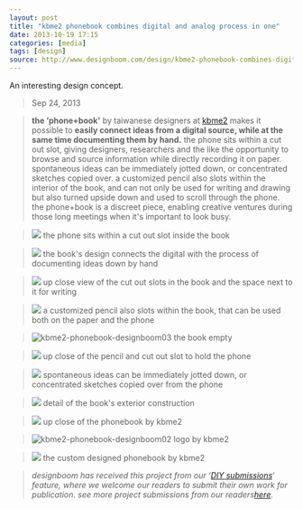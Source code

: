```yaml
---
layout: post
title: "kbme2 phonebook combines digital and analog process in one"
date: 2013-10-19 17:15
categories: [media]
tags: [design]
source: http://www.designboom.com/design/kbme2-phonebook-combines-digital-and-analog-process-in-one/
---
```

An interesting design concept.

> Sep 24, 2013

> **the ‘phone+book'** by taiwanese designers at
> [kbme2](http://www.kbme2.com/index.html) makes it possible to
> **easily connect ideas from a digital source, while at the same time
> documenting them by hand.** the phone sits within a cut out slot,
> giving designers, researchers and the like the opportunity to browse
> and source information while directly recording it on
> paper. spontaneous ideas can be immediately jotted down, or
> concentrated sketches copied over. a customized pencil also slots
> within the interior of the book, and can not only be used for
> writing and drawing but also turned upside down and used to scroll
> through the phone. the phone+book is a discreet piece, enabling
> creative ventures during those long meetings when it's important to
> look busy.

> ![](http://www.designboom.com/wp-content/dbsub/312640/2013-09-22/img_10_1379864602_bbaf10a80d180ca397c025bc31ddbd1f.JPG)
> the phone sits within a cut out slot inside the book

> ![](http://www.designboom.com/wp-content/dbsub/312640/2013-09-22/img_4_1379864602_ce57424e7493a2d856024ce7d38d7211.JPG)
> the book's design connects the digital with the process of
> documenting ideas down by hand

> ![](http://www.designboom.com/wp-content/dbsub/312640/2013-09-22/img_7_1379864602_1d60ec9ea17c91730c32243718dbea71.JPG)
> up close view of the cut out slots in the book and the space next to
> it for writing

> ![](http://www.designboom.com/wp-content/dbsub/312640/2013-09-22/img_5_1379864602_25ea206daf1119fe0aa766987241f15b.JPG)
> a customized pencil also slots within the book, that can be used
> both on the paper and the phone

> ![](http://www.designboom.com/wp-content/uploads/2013/09/kbme2-phonebook-designboom03.jpg
> "kbme2-phonebook-designboom03") the book empty

> ![](http://www.designboom.com/wp-content/dbsub/312640/2013-09-22/img_8_1379864602_72cb51032a011f680fa16d5e5e8d8888.JPG)
> up close of the pencil and cut out slot to hold the phone

> ![](http://www.designboom.com/wp-content/dbsub/312640/2013-09-22/img_11_1379864602_454a69b2dd0df478f3fedc036b138a9c.JPG)
> spontaneous ideas can be immediately jotted down, or concentrated
> sketches copied over from the phone

> ![](http://www.designboom.com/wp-content/dbsub/312640/2013-09-22/img_2_1379864602_b65f21c3efdb21afc99b260373d83909.JPG)
> detail of the book's exterior construction

> ![](http://www.designboom.com/wp-content/dbsub/312640/2013-09-22/img_3_1379864602_45f9649f1e9a180726238a548f537948.JPG)
> up close of the phonebook by kbme2

> ![](http://www.designboom.com/wp-content/uploads/2013/09/kbme2-phonebook-designboom02.jpg
> "kbme2-phonebook-designboom02") logo by kbme2

> ![](http://www.designboom.com/wp-content/dbsub/312640/2013-09-22/img_12_1379864602_baad9a88a3549bf82f1736a6dc3b8b7b.JPG)
> the custom designed phonebook by kbme2

> *designboom has received this project from our
> ‘*[*DIY submissions*](http://www.designboom.com/readers-submit/)*‘
> feature, where we welcome our readers to submit their own work for
> publication. see more project submissions from our
> readers*[*here*](http://www.designboom.com/readers/)*.*

